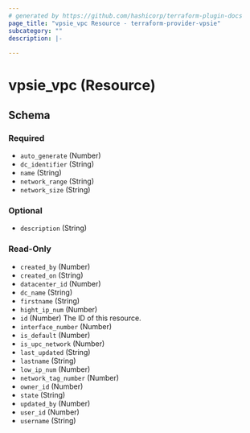 ```yaml
---
# generated by https://github.com/hashicorp/terraform-plugin-docs
page_title: "vpsie_vpc Resource - terraform-provider-vpsie"
subcategory: ""
description: |-
  
---
```


# vpsie_vpc (Resource)





<!-- schema generated by tfplugindocs -->
## Schema

### Required

- `auto_generate` (Number)
- `dc_identifier` (String)
- `name` (String)
- `network_range` (String)
- `network_size` (String)

### Optional

- `description` (String)

### Read-Only

- `created_by` (Number)
- `created_on` (String)
- `datacenter_id` (Number)
- `dc_name` (String)
- `firstname` (String)
- `hight_ip_num` (Number)
- `id` (Number) The ID of this resource.
- `interface_number` (Number)
- `is_default` (Number)
- `is_upc_network` (Number)
- `last_updated` (String)
- `lastname` (String)
- `low_ip_num` (Number)
- `network_tag_number` (Number)
- `owner_id` (Number)
- `state` (String)
- `updated_by` (Number)
- `user_id` (Number)
- `username` (String)

